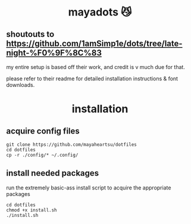 <div align="center">
    <h1>mayadots 😼</h1>
</div>

## shoutouts to https://github.com/1amSimp1e/dots/tree/late-night-%F0%9F%8C%83 

my entire setup is based off their work, and credit is v much due for that.

please refer to their readme for detailed installation instructions & font downloads.


<div align="center">
    <h1>installation</h1>
</div>

## acquire config files

```
git clone https://github.com/mayaheartsu/dotfiles
cd dotfiles
cp -r ./config/* ~/.config/
```

## install needed packages
run the extremely basic-ass install script to acquire the appropriate packages
```
cd dotfiles
chmod +x install.sh
./install.sh
```
